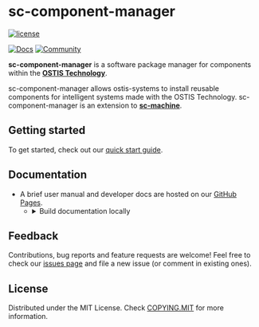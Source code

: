 # sc-component-manager

[![license](https://img.shields.io/badge/License-MIT-yellow.svg)](COPYING.MIT)

[![Docs](https://img.shields.io/badge/Docs-gray?style=for-the-badge&logo=read-the-docs)](https://ostis-ai.github.io/sc-component-manager)
[![Community](https://img.shields.io/badge/-Community-teal?style=for-the-badge&logo=matrix)](https://app.element.io/index.html#/room/#ostis_tech_support:matrix.org)

**sc-component-manager** is a software package manager for components within the [**OSTIS Technology**](https://github.com/ostis-ai).

sc-component-manager allows ostis-systems to install reusable components for intelligent systems made with the OSTIS Technology. sc-component-manager is an extension to [**sc-machine**](https://github.com/ostis-ai/sc-machine).

## Getting started

To get started, check out our [quick start guide](https://ostis-ai.github.io/sc-component-manager/quick_start).

## Documentation

- A brief user manual and developer docs are hosted on our [GitHub Pages](https://ostis-ai.github.io/sc-component-manager).
  - <details>
      <summary>Build documentation locally</summary>

    ```sh
    pip3 install mkdocs mkdocs-material
    mkdocs serve
    # and open http://127.0.0.1:8004/ in your browser
    ```
    </details>

## Feedback

Contributions, bug reports and feature requests are welcome!
Feel free to check our [issues page](https://github.com/ostis-ai/sc-component-manager/issues) and file a new issue (or comment in existing ones).

## License

Distributed under the MIT License. Check [COPYING.MIT](COPYING.MIT) for more information.
